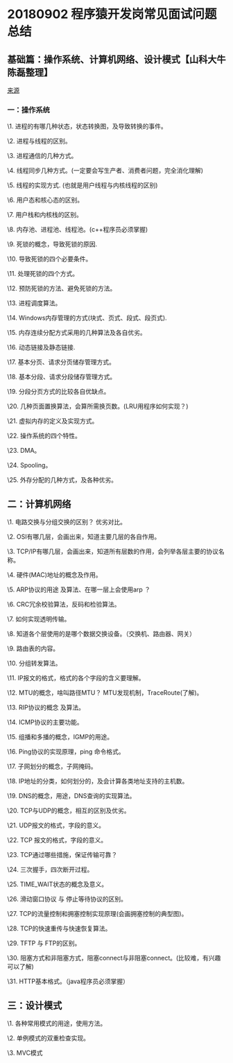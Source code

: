 # 20180902 程序猿开发岗常见面试问题总结

## 基础篇：操作系统、计算机网络、设计模式【山科大牛陈磊整理】

[来源](https://blog.csdn.net/liuqiyao_01/article/details/12205549) 

### 一：操作系统

\1. 进程的有哪几种状态，状态转换图，及导致转换的事件。

\2. 进程与线程的区别。

\3. 进程通信的几种方式。

\4. 线程同步几种方式。(一定要会写生产者、消费者问题，完全消化理解)

\5. 线程的实现方式. (也就是用户线程与内核线程的区别)

\6. 用户态和核心态的区别。

\7. 用户栈和内核栈的区别。

\8. 内存池、进程池、线程池。(c++程序员必须掌握)

\9. 死锁的概念，导致死锁的原因.

\10. 导致死锁的四个必要条件。

\11. 处理死锁的四个方式。

\12. 预防死锁的方法、避免死锁的方法。

\13. 进程调度算法。

\14. Windows内存管理的方式(块式、页式、段式、段页式).

\15. 内存连续分配方式采用的几种算法及各自优劣。

\16. 动态链接及静态链接.

\17. 基本分页、请求分页储存管理方式。

\18. 基本分段、请求分段储存管理方式。

\19. 分段分页方式的比较各自优缺点。

\20. 几种页面置换算法，会算所需换页数。(LRU用程序如何实现？)

\21. 虚拟内存的定义及实现方式。

\22. 操作系统的四个特性。

\23. DMA。

\24. Spooling。

\25. 外存分配的几种方式，及各种优劣。





## 二：计算机网络

\1. 电路交换与分组交换的区别？ 优劣对比。

\2. OSI有哪几层，会画出来，知道主要几层的各自作用。

\3. TCP/IP有哪几层，会画出来，知道所有层数的作用，会列举各层主要的协议名称。

\4. 硬件(MAC)地址的概念及作用。

\5. ARP协议的用途 及算法、在哪一层上会使用arp ？

\6. CRC冗余校验算法，反码和检验算法。

\7. 如何实现透明传输。

\8. 知道各个层使用的是哪个数据交换设备。（交换机、路由器、网关）

\9. 路由表的内容。

\10. 分组转发算法。

\11. IP报文的格式，格式的各个字段的含义要理解。

\12. MTU的概念，啥叫路径MTU？ MTU发现机制，TraceRoute(了解)。

\13. RIP协议的概念 及算法。

\14. ICMP协议的主要功能。

\15. 组播和多播的概念，IGMP的用途。

\16. Ping协议的实现原理，ping 命令格式。

\17. 子网划分的概念，子网掩码。

\18. IP地址的分类，如何划分的，及会计算各类地址支持的主机数。

\19. DNS的概念，用途，DNS查询的实现算法。

\20. TCP与UDP的概念，相互的区别及优劣。

\21. UDP报文的格式，字段的意义。

\22. TCP 报文的格式，字段的意义。

\23. TCP通过哪些措施，保证传输可靠？

\24. 三次握手，四次断开过程。

\25. TIME_WAIT状态的概念及意义。

\26. 滑动窗口协议 与 停止等待协议的区别。

\27. TCP的流量控制和拥塞控制实现原理(会画拥塞控制的典型图)。

\28. TCP的快速重传与快速恢复算法。

\29. TFTP 与 FTP的区别。

\30. 阻塞方式和非阻塞方式，阻塞connect与非阻塞connect。(比较难，有兴趣可以了解)

\31. HTTP基本格式。（java程序员必须掌握）



## 三：设计模式

\1. 各种常用模式的用途，使用方法。

\2. 单例模式的双重检查实现。

\3. MVC模式

